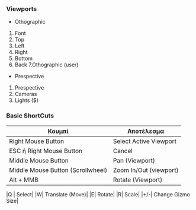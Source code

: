 ### Viewports

* Othographic

1. Font 
2. Top
3. Left
4. Right
5. Bottom
6. Back
7.Othographic (user)

* Prespective
1. Prespective
2. Cameras
3. Lights ($)

### Basic ShortCuts

|Κουμπί|Αποτέλεσμα|
|-|-|
|Right Mouse Button | Select Active Viewport |
|ESC ή Right Mouse Button|  Cancel |
|Middle Mouse Button | Pan (Viewport) |
|Middle Mouse Button (Scrollwheel) | Zoom In/Out (viewport) |
|Alt + MMB | Rotate (Viewport)|

|Q | Select|
|W| Translate (Move)|
|E| Rotate|
|R| Scale|
|+/-| Change Gizmo Size|
